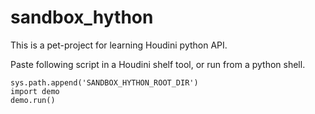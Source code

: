 # sandbox_hython

This is a pet-project for learning Houdini python API.

Paste following script in a Houdini shelf tool, or run from a python shell.


```import sys
sys.path.append('SANDBOX_HYTHON_ROOT_DIR')
import demo
demo.run()
```
